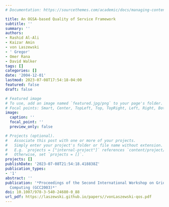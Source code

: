 ```yaml
---
# Documentation: https://sourcethemes.com/academic/docs/managing-content/

title: An OGSA-based Quality of Service Framework
subtitle: ''
summary: ''
authors:
- Rashid Al-Ali
- Kaizar Amin
- von Laszewski
- ' Gregor'
- Omer Rana
- David Walker
tags: []
categories: []
date: '2004-12-01'
lastmod: 2023-07-08T17:54:18-04:00
featured: false
draft: false

# Featured image
# To use, add an image named `featured.jpg/png` to your page's folder.
# Focal points: Smart, Center, TopLeft, Top, TopRight, Left, Right, BottomLeft, Bottom, BottomRight.
image:
  caption: ''
  focal_point: ''
  preview_only: false

# Projects (optional).
#   Associate this post with one or more of your projects.
#   Simply enter your project's folder or file name without extension.
#   E.g. `projects = ["internal-project"]` references `content/project/deep-learning/index.md`.
#   Otherwise, set `projects = []`.
projects: []
publishDate: '2023-07-08T21:54:18.418838Z'
publication_types:
- '1'
abstract: ''
publication: '*Proceedings of the Second International Workshop on Grid and Cooperative
  Computing (GCC2003)*'
doi: 10.1007/978-3-540-24680-0_88
url_pdf: https://laszewski.github.io/papers//vonLaszewski-qos.pdf
---
```

